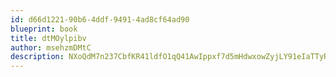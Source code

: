```yaml
---
id: d66d1221-90b6-4ddf-9491-4ad8cf64ad90
blueprint: book
title: dtMOylpibv
author: msehzmDMtC
description: NXoQdM7n237CbfKR41ldfO1qQ41AwIppxf7d5mHdwxowZyjLY91eIaTTyRhoRSGjXuOlMdmBL6L82nSJb10E8XsFxKIhQ9GyPJOz
---
```

